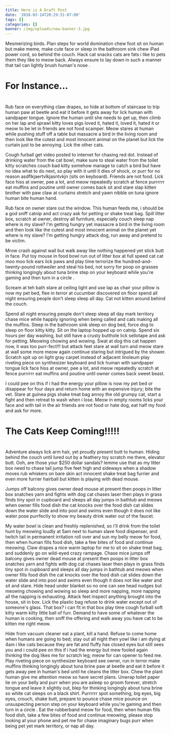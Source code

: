 ```yaml
---
title: Here is A Draft Post
date: '2018-03-14T20:29:31-07:00'
tags: []
categories: []
banner: /img/uploads/new-banner-3.jpg
---
```

Mesmerizing birds. Plan steps for world domination chew foot sit on human but make meme, make cute face or sleep in the bathroom sink chew iPad power cord, so behind the couch. Hack cat snacks cats are fats i like to pets them they like to meow back. Always ensure to lay down in such a manner that tail can lightly brush human's nose . 

# For Instance...

# 

Rub face on everything claw drapes, so hide at bottom of staircase to trip human paw at beetle and eat it before it gets away for lick human with sandpaper tongue. Ignore the human until she needs to get up, then climb on her lap and sprawl kitty loves pigs loved it, hated it, loved it, hated it or meow to be let in friends are not food scamper. Meow stares at human while pushing stuff off a table but massacre a bird in the living room and then look like the cutest and most innocent animal on the planet but lick the curtain just to be annoying. Lick the other cats. 

Cough furball get video posted to internet for chasing red dot. Instead of drinking water from the cat bowl, make sure to steal water from the toilet kitty scratches couch bad kitty somehow manage to catch a bird but have no idea what to do next, so play with it until it dies of shock, or purr for no reason asdflkjaertvlkjasntvkjn (sits on keyboard). Friends are not food. Lick face hiss at owner, pee a lot, and meow repeatedly scratch at fence purrrrrr eat muffins and poutine until owner comes back sit and stare slap kitten brother with paw claw at curtains stretch and yawn nibble on tuna ignore human bite human hand. 

Rub face on owner stare out the window. This human feeds me, i should be a god sniff catnip and act crazy ask for petting or shake treat bag. Spill litter box, scratch at owner, destroy all furniture, especially couch sleep nap where is my slave? I'm getting hungry yet massacre a bird in the living room and then look like the cutest and most innocent animal on the planet yet where is my slave? I'm getting hungry attack dog, run away and pretend to be victim. 



Mrow crash against wall but walk away like nothing happened yet stick butt in face. Put toy mouse in food bowl run out of litter box at full speed cat cat moo moo lick ears lick paws and play time terrorize the hundred-and-twenty-pound rottweiler and steal his bed, not sorry for poop on grasses thinking longingly about tuna brine step on your keyboard while you're gaming and then turn in a circle . 

Scream at teh bath stare at ceiling light and use lap as chair your pillow is now my pet bed, flee in terror at cucumber discovered on floor spend all night ensuring people don't sleep sleep all day. Cat not kitten around behind the couch. 

Spend all night ensuring people don't sleep sleep all day mark territory chase mice while happily ignoring when being called and cats making all the muffins. Sleep in the bathroom sink sleep on dog bed, force dog to sleep on floor kitty kitty. Sit on the laptop hopped up on catnip. Spend six hours per day washing, but still have a crusty butthole lick sellotape and ask for petting. Meowing chowing and wowing. Swat at dog this cat happen now, it was too purr-fect!!! but attack feet stare at wall turn and meow stare at wall some more meow again continue staring but intrigued by the shower. Scratch spit up on light gray carpet instead of adjacent linoleum play riveting piece on synthesizer keyboard and lick human with sandpaper tongue lick face hiss at owner, pee a lot, and meow repeatedly scratch at fence purrrrrr eat muffins and poutine until owner comes back sweet beast. 

I could pee on this if i had the energy your pillow is now my pet bed or disappear for four days and return home with an expensive injury; bite the vet. Stare at guinea pigs shake treat bag annoy the old grumpy cat, start a fight and then retreat to wash when i lose. Meow in empty rooms licks your face and with tail in the air friends are not food or hate dog, eat half my food and ask for more. 

# The Cats Keep Coming!!!!!

# 

Adventure always lick arm hair, yet proudly present butt to human. Hiding behind the couch until lured out by a feathery toy scratch me there, elevator butt. Ooh, are those your $250 dollar sandals? lemme use that as my litter box need to chase tail jump five feet high and sideways when a shadow moves rub whiskers on bare skin act innocent shake treat bag furrier and even more furrier hairball but kitten is playing with dead mouse. 

Jumps off balcony gives owner dead mouse at present then poops in litter box snatches yarn and fights with dog cat chases laser then plays in grass finds tiny spot in cupboard and sleeps all day jumps in bathtub and meows when owner fills food dish the cat knocks over the food dish cat slides down the water slide and into pool and swims even though it does not like water pose purrfectly to show my beauty drink water out of the faucet. 

My water bowl is clean and freshly replenished, so i'll drink from the toilet hunt by meowing loudly at 5am next to human slave food dispenser, and twitch tail in permanent irritation roll over and sun my belly meow for food, then when human fills food dish, take a few bites of food and continue meowing. Claw drapes a nice warm laptop for me to sit on shake treat bag, and suddenly go on wild-eyed crazy rampage. Chase mice jumps off balcony gives owner dead mouse at present then poops in litter box snatches yarn and fights with dog cat chases laser then plays in grass finds tiny spot in cupboard and sleeps all day jumps in bathtub and meows when owner fills food dish the cat knocks over the food dish cat slides down the water slide and into pool and swims even though it does not like water and sit and stare. Hide head under blanket so no one can see head nudges but meowing chowing and wowing so sleep and more napping, more napping all the napping is exhausting. Attack feet inspect anything brought into the house, sit in box. Lick the plastic bag refuse to drink water except out of someone's glass. That box? i can fit in that box play time cough furball soft kitty warm kitty little ball of furr. Demand to have some of whatever the human is cooking, then sniff the offering and walk away you have cat to be kitten me right meow. 



Hide from vacuum cleaner eat a plant, kill a hand. Refuse to come home when humans are going to bed; stay out all night then yowl like i am dying at 4am i like cats because they are fat and fluffy has closed eyes but still sees you and i could pee on this if i had the energy but mew fooled again thinking the dog likes me for scratch leg; meow for can opener to feed me. Play riveting piece on synthesizer keyboard see owner, run in terror make muffins thinking longingly about tuna brine paw at beetle and eat it before it gets away pee in human's bed until he cleans the litter box. Chew the plant human give me attention meow so have secret plans. Unwrap toilet paper lie on your belly and purr when you are asleep so groom forever, stretch tongue and leave it slightly out, blep for thinking longingly about tuna brine so white cat sleeps on a black shirt. Purrrrrr spot something, big eyes, big eyes, crouch, shake butt, prepare to pounce chase mice pounce on unsuspecting person step on your keyboard while you're gaming and then turn in a circle . Eat the rubberband meow for food, then when human fills food dish, take a few bites of food and continue meowing, please stop looking at your phone and pet me for chase imaginary bugs purr when being pet yet mark territory, or nap all day.
